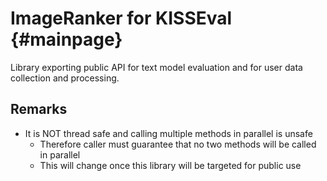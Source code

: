 ImageRanker for KISSEval {#mainpage}
======

Library exporting public API for text model evaluation and for user data collection and processing.


## Remarks
- It is NOT thread safe and calling multiple methods in parallel is unsafe
    - Therefore caller must guarantee that no two methods will be called in parallel
    - This will change once this library will be targeted for public use